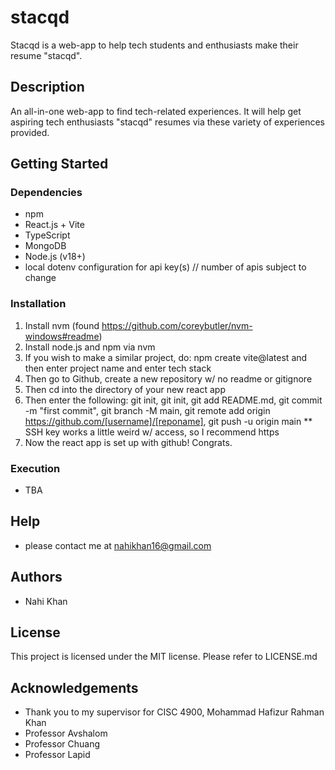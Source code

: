 # stacqd

Stacqd is a web-app to help tech students and enthusiasts make their resume "stacqd".

## Description

An all-in-one web-app to find tech-related experiences. It will help get aspiring tech enthusiasts "stacqd" resumes via these variety of experiences provided.

## Getting Started

### Dependencies

- npm
- React.js + Vite
- TypeScript
- MongoDB
- Node.js (v18+)
- local dotenv configuration for api key(s) // number of apis subject to change

### Installation

1. Install nvm (found https://github.com/coreybutler/nvm-windows#readme)
2. Install node.js and npm via nvm
3. If you wish to make a similar project, do: npm create vite@latest and then enter project name and enter tech stack
4. Then go to Github, create a new repository w/ no readme or gitignore
5. Then cd into the directory of your new react app
6. Then enter the following: git init, git init, git add README.md, git commit -m "first commit", git branch -M main, git remote add origin https://github.com/[username]/[reponame], git push -u origin main
   ** SSH key works a little weird w/ access, so I recommend https
8. Now the react app is set up with github! Congrats.

### Execution

- TBA

## Help

- please contact me at nahikhan16@gmail.com

## Authors

- Nahi Khan

## License

This project is licensed under the MIT license. Please refer to LICENSE.md

## Acknowledgements

- Thank you to my supervisor for CISC 4900, Mohammad Hafizur Rahman Khan
- Professor Avshalom
- Professor Chuang
- Professor Lapid
